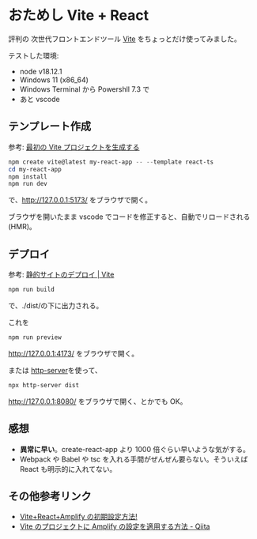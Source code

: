 # おためし Vite + React

評判の 次世代フロントエンドツール [Vite](https://ja.vitejs.dev/) をちょっとだけ使ってみました。

テストした環境:

- node v18.12.1
- Windows 11 (x86_64)
- Windows Terminal から Powershll 7.3 で
- あと vscode

## テンプレート作成

参考: [最初の Vite プロジェクトを生成する](https://ja.vitejs.dev/guide/#%E6%9C%80%E5%88%9D%E3%81%AE-vite-%E3%83%97%E3%83%AD%E3%82%B8%E3%82%A7%E3%82%AF%E3%83%88%E3%82%92%E7%94%9F%E6%88%90%E3%81%99%E3%82%8B)

```powershell
npm create vite@latest my-react-app -- --template react-ts
cd my-react-app
npm install
npm run dev
```

で、http://127.0.0.1:5173/ をブラウザで開く。

ブラウザを開いたまま vscode でコードを修正すると、自動でリロードされる(HMR)。

## デプロイ

参考: [静的サイトのデプロイ | Vite](https://ja.vitejs.dev/guide/static-deploy.html)

```powershell
npm run build
```

で、./dist/の下に出力される。

これを

```powershell
npm run preview
```

http://127.0.0.1:4173/ をブラウザで開く。

または [http-server](https://www.npmjs.com/package/http-server)を使って、

```powershell
npx http-server dist
```

http://127.0.0.1:8080/ をブラウザで開く、とかでも OK。

## 感想

- **異常に早い**。create-react-app より 1000 倍ぐらい早いような気がする。
- Webpack や Babel や tsc を入れる手間がぜんぜん要らない。そういえば React も明示的に入れてない。

## その他参考リンク

- [Vite+React+Amplify の初期設定方法!](https://zenn.dev/akira_abe/articles/20221012-vite-react-amplify)
- [Vite のプロジェクトに Amplify の設定を適用する方法 - Qiita](https://qiita.com/maejima_f/items/0188adbcc8f2af564153)
